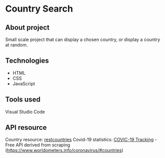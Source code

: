 # Country Search
## About project
Small scale project that can display a chosen country, or display a country at random.
## Technologies
* HTML
* CSS
* JavaScript
## Tools used
Visual Studio Code
## API resource
Country resource: [restcountries](https://restcountries.eu/)
Covid-19 statistics: [COVIC-19 Tracking](https://rapidapi.com/slotixsro-slotixsro-default/api/covid-19-tracking/endpoints) - Free API derived from scraping (https://www.worldometers.info/coronavirus/#countries)
